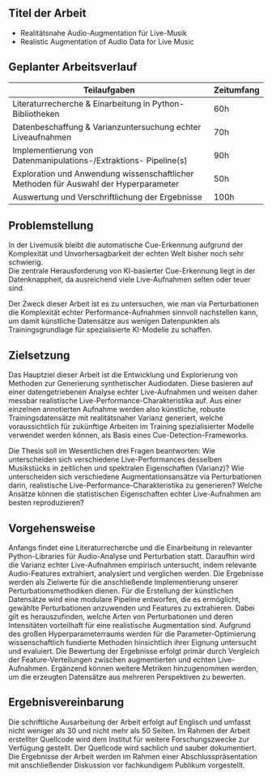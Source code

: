 ## **Titel der Arbeit**  

- Realitätsnahe Audio-Augmentation für Live-Musik
- Realistic Augmentation of Audio Data for Live Music


## **Geplanter Arbeitsverlauf**

| Teilaufgaben                                                                         | Zeitumfang |
| ------------------------------------------------------------------------------------ | ---------- |
| Literaturrecherche & Einarbeitung in Python-Bibliotheken                             | 60h        |
| Datenbeschaffung & Varianzuntersuchung echter Liveaufnahmen                          | 70h        |
| Implementierung von Datenmanipulations-/Extraktions- Pipeline(s)                     | 90h        |
| Exploration und Anwendung wissenschaftlicher Methoden für Auswahl der Hyperparameter | 50h        |
| Auswertung und Verschriftlichung der Ergebnisse                                      | 100h       |

## **Problemstellung**

In der Livemusik bleibt die automatische Cue-Erkennung aufgrund der Komplexität und Unvorhersagbarkeit der echten Welt bisher noch sehr schwierig.   
Die zentrale Herausforderung von KI-basierter Cue-Erkennung liegt in der Datenknappheit, da ausreichend viele Live-Aufnahmen selten oder teuer sind.

Der Zweck dieser Arbeit ist es zu untersuchen, wie man via Perturbationen die Komplexität echter Performance-Aufnahmen sinnvoll nachstellen kann, um damit künstliche Datensätze aus wenigen Datenpunkten als Trainingsgrundlage für spezialisierte KI-Modelle zu schaffen.

## **Zielsetzung**

Das Hauptziel dieser Arbeit ist die Entwicklung und Explorierung von Methoden zur Generierung synthetischer Audiodaten. 
Diese basieren auf einer datengetriebenen Analyse echter Live-Aufnahmen und weisen daher messbar realistische Live-Performance-Charakteristika auf.
Aus einer einzelnen annotierten Aufnahme werden also künstliche, robuste Trainingsdatensätze mit realitätsnaher Varianz generiert, welche voraussichtlich für zukünftige Arbeiten im Training spezialisierter Modelle verwendet werden können, als Basis eines Cue-Detection-Frameworks.

Die Thesis soll im Wesentlichen drei Fragen beantworten:
Wie unterscheiden sich verschiedene Live-Performances desselben Musikstücks in zeitlichen und spektralen Eigenschaften (Varianz)?
Wie unterscheiden sich verschiedene Augmentationsansätze via Perturbationen darin, realistische Live-Performance-Charakteristika zu generieren? 
Welche Ansätze können die statistischen Eigenschaften echter Live-Aufnahmen am besten reproduzieren?



## **Vorgehensweise**

Anfangs findet eine Literaturrecherche und die Einarbeitung in relevanter Python-Libraries für Audio-Analyse und Perturbation statt.
Daraufhin wird die Varianz echter Live-Aufnahmen empirisch untersucht, indem relevante Audio-Features extrahiert, analysiert und verglichen werden. Die Ergebnisse werden als Zielwerte für die anschließende Implementierung unserer Perturbationsmethodiken dienen. 
Für die Erstellung der künstlichen Datensätze wird eine modulare Pipeline entworfen, die es ermöglicht, gewählte Perturbationen anzuwenden und Features zu extrahieren.
Dabei gilt es herauszufinden, welche Arten von Perturbationen und deren Intensitäten vorteilhaft für eine realistische Augmentation sind.
Aufgrund des großen Hyperparameterraums werden für die Parameter-Optimierung wissenschaftlich fundierte Methoden hinsichtlich ihrer Eignung untersucht und evaluiert.
Die Bewertung der Ergebnisse erfolgt primär durch Vergleich der Feature-Verteilungen zwischen augmentierten und echten Live-Aufnahmen.
Ergänzend können weitere Metriken hinzugenommen werden, um die erzeugten Datensätze aus mehreren Perspektiven zu bewerten.


## **Ergebnisvereinbarung**
Die schriftliche Ausarbeitung der Arbeit erfolgt auf Englisch und umfasst nicht weniger als 30 und nicht mehr als 50 Seiten. Im Rahmen der Arbeit erstellter Quellcode wird dem Institut für weitere Forschungszwecke zur Verfügung gestellt. 
Der Quellcode wird sachlich und sauber dokumentiert. 
Die Ergebnisse der Arbeit werden im Rahmen einer Abschlusspräsentation mit anschließender Diskussion vor fachkundigem Publikum vorgestellt.

